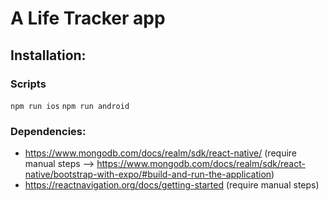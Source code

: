 # A Life Tracker app

## Installation:

### Scripts

`npm run ios`
`npm run android`

### Dependencies:

-   https://www.mongodb.com/docs/realm/sdk/react-native/ (require manual steps --> https://www.mongodb.com/docs/realm/sdk/react-native/bootstrap-with-expo/#build-and-run-the-application)
-   https://reactnavigation.org/docs/getting-started (require manual steps)
